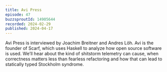 ```yaml
---
title: Avi Press
episode: 47
buzzsproutId: 14905644
recorded: 2024-02-29
published: 2024-04-17
---
```

Avi Press is interviewed by Joachim Breitner and Andres Löh. Avi is the founder of Scarf, which uses Haskell to analyze how open source software is used. We’ll hear about the kind of shitstorm telemetry can cause, when correctness matters less than fearless refactoring and how that can lead to statically typed Stockholm syndrome.
